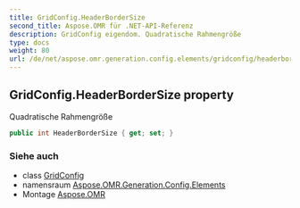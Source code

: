 ```yaml
---
title: GridConfig.HeaderBorderSize
second_title: Aspose.OMR für .NET-API-Referenz
description: GridConfig eigendom. Quadratische Rahmengröße
type: docs
weight: 80
url: /de/net/aspose.omr.generation.config.elements/gridconfig/headerbordersize/
---
```

## GridConfig.HeaderBorderSize property

Quadratische Rahmengröße

```csharp
public int HeaderBorderSize { get; set; }
```

### Siehe auch

* class [GridConfig](../)
* namensraum [Aspose.OMR.Generation.Config.Elements](../../gridconfig/)
* Montage [Aspose.OMR](../../../)


